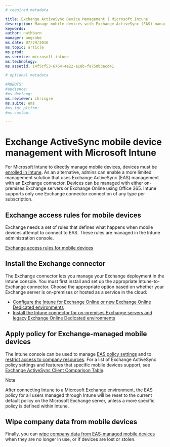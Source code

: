 ```yaml
---
# required metadata

title: Exchange ActiveSync Device Management | Microsoft Intune
description: Manage mobile devices with Exchange ActiveSync (EAS) management using the Exchange connector
keywords:
author: nathbarn
manager: angrobe
ms.date: 07/29/2016
ms.topic: article
ms.prod:
ms.service: microsoft-intune
ms.technology:
ms.assetid: 14f5cf53-6764-4e22-a18b-fa750b3acd41

# optional metadata

#ROBOTS:
#audience:
#ms.devlang:
ms.reviewer: chrisgre
ms.suite: ems
#ms.tgt_pltfrm:
#ms.custom:

---
```


# Exchange ActiveSync mobile device management with Microsoft Intune
For Microsoft Intune to directly manage mobile devices, devices must be [enrolled in Intune](prerequisites-for-enrollment.md). As an alternative, admins can enable a more limited management solution that uses Exchange ActiveSync (EAS) management with an Exchange connector. Devices can be managed with either on-premises Exchange servers or Exchange Online using Office 365. Intune supports only one Exchange connector connection of any type per subscription.

## Exchange access rules for mobile devices ##

Exchange needs a set of rules that defines what happens when mobile devices attempt to connect to EAS. These rules are managed in the Intune administration console.

[Exchange access rules for mobile devices](exchange-access-rules-for-mobile-devices.md)

## Install the Exchange connector
The Exchange connector lets you manage your Exchange deployment in the Intune console. You must first install and set up the appropriate Intune-to-Exchange connector. Choose the appropriate option based on whether your Exchange server is on-premises or hosted as a service in the cloud:

-   [Configure the Intune for Exchange Online or new Exchange Online Dedicated environments](intune-service-to-service-exchange-connector.md)
-   [Install the Intune connector for on-premises Exchange servers and legacy Exchange Online Dedicated environments](intune-on-premises-exchange-connector.md)


## Apply policy for Exchange-managed mobile devices
The Intune console can be used to manage [EAS policy settings](exchange-activesync-policy-settings-in-microsoft-intune.md) and to [restrict access to company resources](restrict-access-to-email-and-o365-services-with-microsoft-intune.md). For a list of Exchange ActiveSync policy settings and features that specific mobile devices support, see [Exchange ActiveSync Client Comparison Table](http://go.microsoft.com/fwlink/?LinkId=247270).

> [!NOTE]
> After connecting Intune to a Microsoft Exchange environment, the EAS policy for all users managed through Intune will be reset to the current default policy on the Microsoft Exchange server, unless a more specific policy is defined within Intune.

## Wipe company data from mobile devices
Finally, you can [wipe company data from EAS-managed mobile devices](wipe-for-exchange-managed-mobile-devices.md) when they are no longer in use, or if devices are lost or stolen.
